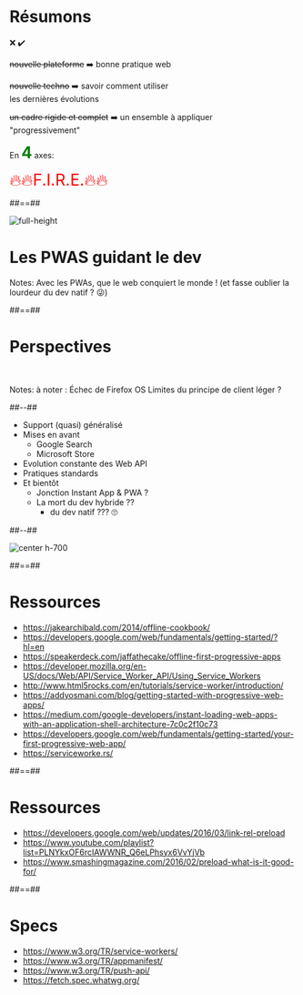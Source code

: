 <!-- .slide: class="flex-row" -->

# Résumons

<p>
<span>❌</span>
<span>✔️</span>
</p>

<p>
<del>nouvelle plateforme</del>
<span>➡️</span>
<span>bonne pratique web</span>
</p>

<p>
<del>nouvelle techno</del>
<span>➡️</span>
<span>savoir comment utiliser<br>les dernières évolutions</span>
</p>

<p>
<del>un cadre rigide et complet</del>
<span>➡️</span>
<span>un ensemble à appliquer<br>"progressivement"</span>
</p>

<span>En <strong style="color:green; font-size:2em;">4</strong> axes:</span>

<span style="color:red; font-size:2em;">🔥🔥F.I.R.E.🔥🔥</span>

##==##

<!-- .slide: data-background="black" class="full-center mariane" -->

![full-height](./assets/images/revolution_bg.png)

# Les PWAS guidant le dev

Notes:
Avec les PWAs, que le web conquiert le monde ! (et fasse oublier la lourdeur du dev natif ? 😜)

##==##

<!-- .slide: class="two-column-layout" -->

# Perspectives

<br>

Notes:
à noter :
Échec de Firefox OS
Limites du principe de client léger ?

##--##

- Support (quasi) généralisé
- Mises en avant
  - Google Search
  - Microsoft Store
- Evolution constante des Web API
- Pratiques standards
- Et bientôt
  - Jonction Instant App & PWA ?
  - La mort du dev hybride ??
    - du dev natif ??? 🙄

##--##

![center h-700](./assets/images/crystal_ball.png)

##==##

# Ressources

- https://jakearchibald.com/2014/offline-cookbook/
- https://developers.google.com/web/fundamentals/getting-started/?hl=en
- https://speakerdeck.com/jaffathecake/offline-first-progressive-apps
- https://developer.mozilla.org/en-US/docs/Web/API/Service_Worker_API/Using_Service_Workers
- http://www.html5rocks.com/en/tutorials/service-worker/introduction/
- https://addyosmani.com/blog/getting-started-with-progressive-web-apps/
- https://medium.com/google-developers/instant-loading-web-apps-with-an-application-shell-architecture-7c0c2f10c73
- https://developers.google.com/web/fundamentals/getting-started/your-first-progressive-web-app/
- https://serviceworke.rs/

##==##

# Ressources

- https://developers.google.com/web/updates/2016/03/link-rel-preload
- https://www.youtube.com/playlist?list=PLNYkxOF6rcIAWWNR_Q6eLPhsyx6VvYjVb
- https://www.smashingmagazine.com/2016/02/preload-what-is-it-good-for/

##==##

# Specs

- https://www.w3.org/TR/service-workers/
- https://www.w3.org/TR/appmanifest/
- https://www.w3.org/TR/push-api/
- https://fetch.spec.whatwg.org/
